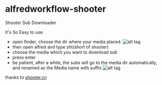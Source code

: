 alfredworkflow-shooter
======================

Shooter Sub Downloader

It's So Easy to use.

* open finder, choose the dir where your media placed.
![alt tag](http://ww4.sinaimg.cn/large/68bd1777gw1efm7mlvzutj20lg0cuq5d.jpg)
* then open alfred and type sht(short of shooter)
* choose the media which you want to download sub
* press enter
* be patient, after a while, the subs will go to the media dir automatically, and renamed as the Media name with suffix
![alt tag](http://ww4.sinaimg.cn/large/68bd1777gw1efm7rghw93j20lh0cu76g.jpg)

thanks to [shooter.cn](https://docs.google.com/document/d/1ufdzy6jbornkXxsD-OGl3kgWa4P9WO5NZb6_QYZiGI0/preview)
